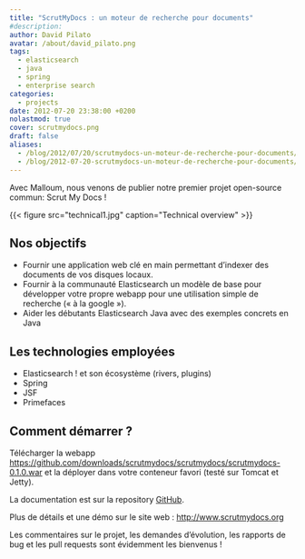 ```yaml
---
title: "ScrutMyDocs : un moteur de recherche pour documents"
#description: 
author: David Pilato
avatar: /about/david_pilato.png
tags:
  - elasticsearch
  - java
  - spring
  - enterprise search
categories:
  - projects
date: 2012-07-20 23:38:00 +0200
nolastmod: true
cover: scrutmydocs.png
draft: false
aliases:
  - /blog/2012/07/20/scrutmydocs-un-moteur-de-recherche-pour-documents/
  - /blog/2012-07-20-scrutmydocs-un-moteur-de-recherche-pour-documents/
---
```


Avec Malloum, nous venons de publier notre premier projet open-source commun: Scrut My Docs !

{{< figure src="technical1.jpg" caption="Technical overview" >}}

<!--more-->

## Nos objectifs

* Fournir une application web clé en main permettant d’indexer des documents de vos disques locaux.
* Fournir à la communauté Elasticsearch un modèle de base pour développer votre propre webapp pour une utilisation simple de recherche (« à la google »).
* Aider les débutants Elasticsearch Java avec des exemples concrets en Java

## Les technologies employées

* Elasticsearch ! et son écosystème (rivers, plugins)
* Spring
* JSF
* Primefaces

## Comment démarrer ?

Télécharger la webapp <https://github.com/downloads/scrutmydocs/scrutmydocs/scrutmydocs-0.1.0.war> et la déployer dans votre conteneur favori (testé sur Tomcat et Jetty).

La documentation est sur la repository [GitHub](https://github.com/scrutmydocs/scrutmydocs).

Plus de détails et une démo sur le site web : <http://www.scrutmydocs.org>

Les commentaires sur le projet, les demandes d’évolution, les rapports de bug et les pull requests sont évidemment les bienvenus !
